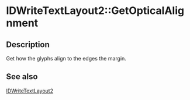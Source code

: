 # IDWriteTextLayout2::GetOpticalAlignment

## Description

Get how the glyphs align to the edges the margin.

## See also

[IDWriteTextLayout2](https://learn.microsoft.com/windows/win32/api/dwrite_2/nn-dwrite_2-idwritetextlayout2)
